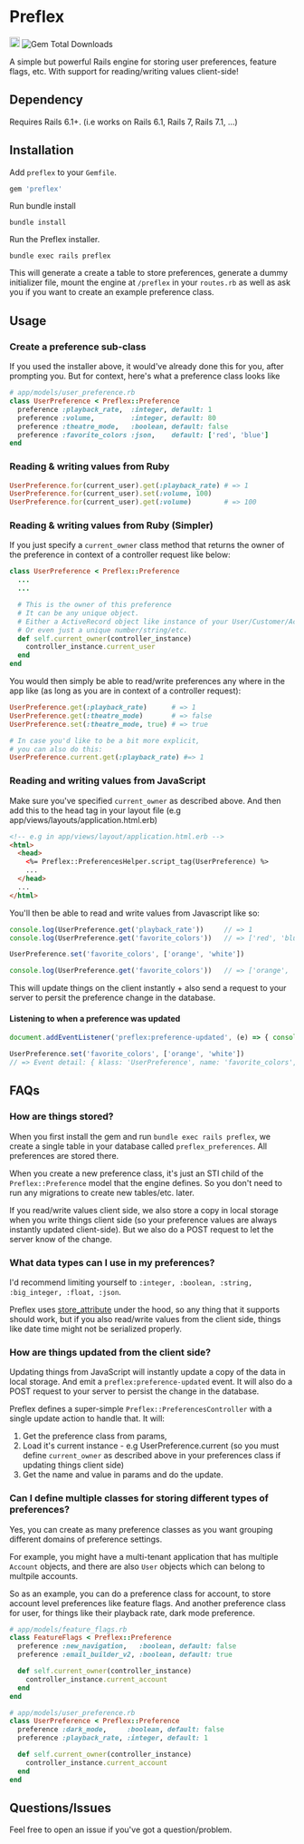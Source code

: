 # Preflex
<a href="https://badge.fury.io/rb/preflex"><img src="https://badge.fury.io/rb/preflex.svg" alt="Gem Version" height="18"></a> <img alt="Gem Total Downloads" src="https://img.shields.io/gem/dt/preflex">


A simple but powerful Rails engine for storing user preferences, feature flags, etc. With support for reading/writing values client-side!

## Dependency
Requires Rails 6.1+. (i.e works on Rails 6.1, Rails 7, Rails 7.1, ...)

## Installation

Add `preflex` to your `Gemfile`.
```ruby
gem 'preflex'
```

Run bundle install
```shell
bundle install
```

Run the Preflex installer.
```shell
bundle exec rails preflex
```
This will generate a create a table to store preferences, generate a dummy initializer file, mount the engine at `/preflex` in your `routes.rb` as well as ask you if you want to create an example preference class.

## Usage

### Create a preference sub-class

If you used the installer above, it would've already done this for you, after prompting you. But for context, here's what a preference class looks like

```ruby
# app/models/user_preference.rb
class UserPreference < Preflex::Preference
  preference :playback_rate,  :integer, default: 1
  preference :volume,         :integer, default: 80
  preference :theatre_mode,   :boolean, default: false
  preference :favorite_colors :json,    default: ['red', 'blue']
end
```

### Reading & writing values from Ruby

```ruby
UserPreference.for(current_user).get(:playback_rate) # => 1
UserPreference.for(current_user).set(:volume, 100)
UserPreference.for(current_user).get(:volume)        # => 100
```

### Reading & writing values from Ruby (Simpler)

If you just specify a `current_owner` class method that returns the owner of the preference in context of a controller request like below:

```ruby
class UserPreference < Preflex::Preference
  ...
  ...

  # This is the owner of this preference
  # It can be any unique object.
  # Either a ActiveRecord object like instance of your User/Customer/Account model.
  # Or even just a unique number/string/etc.
  def self.current_owner(controller_instance)
    controller_instance.current_user
  end
end
```


You would then simply be able to read/write preferences any where in the app like (as long as you are in context of a controller request):
```ruby
UserPreference.get(:playback_rate)      # => 1
UserPreference.get(:theatre_mode)       # => false
UserPreference.set(:theatre_mode, true) # => true

# In case you'd like to be a bit more explicit,
# you can also do this:
UserPreference.current.get(:playback_rate) #=> 1
```

### Reading and writing values from JavaScript

Make sure you've specified `current_owner` as described above. And then add this to the head tag in your layout file (e.g app/views/layouts/application.html.erb)

```html
<!-- e.g in app/views/layout/application.html.erb -->
<html>
  <head>
    <%= Preflex::PreferencesHelper.script_tag(UserPreference) %>
    ...
  </head>
  ...
</html>
```

You'll then be able to read and write values from Javascript like so:
```js
console.log(UserPreference.get('playback_rate'))     // => 1
console.log(UserPreference.get('favorite_colors'))   // => ['red', 'blue']

UserPreference.set('favorite_colors', ['orange', 'white'])

console.log(UserPreference.get('favorite_colors'))   // => ['orange', 'white']
```
This will update things on the client instantly + also send a request to your server to persit the preference change in the database.

#### Listening to when a preference was updated
```js
document.addEventListener('preflex:preference-updated', (e) => { console.log("Event detail:", e.detail) })

UserPreference.set('favorite_colors', ['orange', 'white'])
// => Event detail: { klass: 'UserPreference', name: 'favorite_colors', value: ['orange', 'white'] }

```


## FAQs

### How are things stored?

When you first install the gem and run `bundle exec rails preflex`, we create a single table in your database called `preflex_preferences`. All preferences are stored there.

When you create a new preference class, it's just an STI child of the `Preflex::Preference` model that the engine defines. So you don't need to run any migrations to create new tables/etc. later.

If you read/write values client side, we also store a copy in local storage when you write things client side (so your preference values are always instantly updated client-side). But we also do a POST request to let the server know of the change.


### What data types can I use in my preferences?
I'd recommend limiting yourself to `:integer, :boolean, :string, :big_integer, :float, :json`.

Preflex uses [store_attribute](https://github.com/palkan/store_attribute) under the hood, so any thing that it supports should work, but if you also read/write values from the client side, things like date time might not be serialized properly.

### How are things updated from the client side?
Updating things from JavaScript will instantly update a copy of the data in local storage. And emit a `preflex:preference-updated` event. It will also do a POST request to your server to persist the change in the database.

Preflex defines a super-simple `Preflex::PreferencesController` with a single update action to handle that. It will:
1. Get the preference class from params,
2. Load it's current instance - e.g UserPreference.current
   (so you must define `current_owner` as described above in your preferences class if updating things client side)
3. Get the name and value in params and do the update.


### Can I define multiple classes for storing different types of preferences?
Yes, you can create as many preference classes as you want grouping different domains of preference settings.

For example, you might have a multi-tenant application that has multiple `Account` objects, and there are also `User` objects which can belong to multpile  accounts.

So as an example, you can do a preference class for account, to store account level preferences like feature flags. And another preference class for user, for things like their playback rate, dark mode preference.

```ruby
# app/models/feature_flags.rb
class FeatureFlags < Preflex::Preference
  preference :new_navigation,   :boolean, default: false
  preference :email_builder_v2, :boolean, default: true

  def self.current_owner(controller_instance)
    controller_instance.current_account
  end
end

# app/models/user_preference.rb
class UserPreference < Preflex::Preference
  preference :dark_mode,     :boolean, default: false
  preference :playback_rate, :integer, default: 1

  def self.current_owner(controller_instance)
    controller_instance.current_account
  end
end
```

## Questions/Issues

Feel free to open an issue if you've got a question/problem.